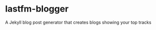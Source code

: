 lastfm-blogger
==============

A Jekyll blog post generator that creates blogs showing your top tracks

